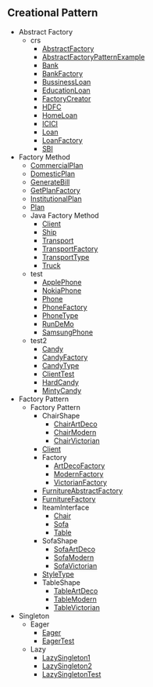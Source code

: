 
## Creational Pattern
  * Abstract Factory
    * crs
      * [AbstractFactory](https://github.com/hoangtien2k3qx1/Java-Design-Patterns/blob/main/Creational_Pattern/Abstract_Factory/crs/AbstractFactory.java)
      * [AbstractFactoryPatternExample](https://github.com/hoangtien2k3qx1/Java-Design-Patterns/blob/main/Creational_Pattern/Abstract_Factory/crs/AbstractFactoryPatternExample.java)
      * [Bank](https://github.com/hoangtien2k3qx1/Java-Design-Patterns/blob/main/Creational_Pattern/Abstract_Factory/crs/Bank.java)
      * [BankFactory](https://github.com/hoangtien2k3qx1/Java-Design-Patterns/blob/main/Creational_Pattern/Abstract_Factory/crs/BankFactory.java)
      * [BussinessLoan](https://github.com/hoangtien2k3qx1/Java-Design-Patterns/blob/main/Creational_Pattern/Abstract_Factory/crs/BussinessLoan.java)
      * [EducationLoan](https://github.com/hoangtien2k3qx1/Java-Design-Patterns/blob/main/Creational_Pattern/Abstract_Factory/crs/EducationLoan.java)
      * [FactoryCreator](https://github.com/hoangtien2k3qx1/Java-Design-Patterns/blob/main/Creational_Pattern/Abstract_Factory/crs/FactoryCreator.java)
      * [HDFC](https://github.com/hoangtien2k3qx1/Java-Design-Patterns/blob/main/Creational_Pattern/Abstract_Factory/crs/HDFC.java)
      * [HomeLoan](https://github.com/hoangtien2k3qx1/Java-Design-Patterns/blob/main/Creational_Pattern/Abstract_Factory/crs/HomeLoan.java)
      * [ICICI](https://github.com/hoangtien2k3qx1/Java-Design-Patterns/blob/main/Creational_Pattern/Abstract_Factory/crs/ICICI.java)
      * [Loan](https://github.com/hoangtien2k3qx1/Java-Design-Patterns/blob/main/Creational_Pattern/Abstract_Factory/crs/Loan.java)
      * [LoanFactory](https://github.com/hoangtien2k3qx1/Java-Design-Patterns/blob/main/Creational_Pattern/Abstract_Factory/crs/LoanFactory.java)
      * [SBI](https://github.com/hoangtien2k3qx1/Java-Design-Patterns/blob/main/Creational_Pattern/Abstract_Factory/crs/SBI.java)
  * Factory Method
      * [CommercialPlan](https://github.com/hoangtien2k3qx1/Java-Design-Patterns/blob/main/Creational_Pattern/Factory_Method/crs/CommercialPlan.java)
      * [DomesticPlan](https://github.com/hoangtien2k3qx1/Java-Design-Patterns/blob/main/Creational_Pattern/Factory_Method/crs/DomesticPlan.java)
      * [GenerateBill](https://github.com/hoangtien2k3qx1/Java-Design-Patterns/blob/main/Creational_Pattern/Factory_Method/crs/GenerateBill.java)
      * [GetPlanFactory](https://github.com/hoangtien2k3qx1/Java-Design-Patterns/blob/main/Creational_Pattern/Factory_Method/crs/GetPlanFactory.java)
      * [InstitutionalPlan](https://github.com/hoangtien2k3qx1/Java-Design-Patterns/blob/main/Creational_Pattern/Factory_Method/crs/InstitutionalPlan.java)
      * [Plan](https://github.com/hoangtien2k3qx1/Java-Design-Patterns/blob/main/Creational_Pattern/Factory_Method/crs/Plan.java)
    * Java Factory Method
      * [Client](https://github.com/hoangtien2k3qx1/Java-Design-Patterns/blob/main/Creational_Pattern/Factory_Method/Java_Factory_Method/Client.java)
      * [Ship](https://github.com/hoangtien2k3qx1/Java-Design-Patterns/blob/main/Creational_Pattern/Factory_Method/Java_Factory_Method/Ship.java)
      * [Transport](https://github.com/hoangtien2k3qx1/Java-Design-Patterns/blob/main/Creational_Pattern/Factory_Method/Java_Factory_Method/Transport.java)
      * [TransportFactory](https://github.com/hoangtien2k3qx1/Java-Design-Patterns/blob/main/Creational_Pattern/Factory_Method/Java_Factory_Method/TransportFactory.java)
      * [TransportType](https://github.com/hoangtien2k3qx1/Java-Design-Patterns/blob/main/Creational_Pattern/Factory_Method/Java_Factory_Method/TransportType.java)
      * [Truck](https://github.com/hoangtien2k3qx1/Java-Design-Patterns/blob/main/Creational_Pattern/Factory_Method/Java_Factory_Method/Truck.java)
    * test
      * [ApplePhone](https://github.com/hoangtien2k3qx1/Java-Design-Patterns/blob/main/Creational_Pattern/Factory_Method/test/ApplePhone.java)
      * [NokiaPhone](https://github.com/hoangtien2k3qx1/Java-Design-Patterns/blob/main/Creational_Pattern/Factory_Method/test/NokiaPhone.java)
      * [Phone](https://github.com/hoangtien2k3qx1/Java-Design-Patterns/blob/main/Creational_Pattern/Factory_Method/test/Phone.java)
      * [PhoneFactory](https://github.com/hoangtien2k3qx1/Java-Design-Patterns/blob/main/Creational_Pattern/Factory_Method/test/PhoneFactory.java)
      * [PhoneType](https://github.com/hoangtien2k3qx1/Java-Design-Patterns/blob/main/Creational_Pattern/Factory_Method/test/PhoneType.java)
      * [RunDeMo](https://github.com/hoangtien2k3qx1/Java-Design-Patterns/blob/main/Creational_Pattern/Factory_Method/test/RunDeMo.java)
      * [SamsungPhone](https://github.com/hoangtien2k3qx1/Java-Design-Patterns/blob/main/Creational_Pattern/Factory_Method/test/SamsungPhone.java)
    * test2
      * [Candy](https://github.com/hoangtien2k3qx1/Java-Design-Patterns/blob/main/Creational_Pattern/Factory_Method/test2/Candy.java)
      * [CandyFactory](https://github.com/hoangtien2k3qx1/Java-Design-Patterns/blob/main/Creational_Pattern/Factory_Method/test2/CandyFactory.java)
      * [CandyType](https://github.com/hoangtien2k3qx1/Java-Design-Patterns/blob/main/Creational_Pattern/Factory_Method/test2/CandyType.java)
      * [ClientTest](https://github.com/hoangtien2k3qx1/Java-Design-Patterns/blob/main/Creational_Pattern/Factory_Method/test2/ClientTest.java)
      * [HardCandy](https://github.com/hoangtien2k3qx1/Java-Design-Patterns/blob/main/Creational_Pattern/Factory_Method/test2/HardCandy.java)
      * [MintyCandy](https://github.com/hoangtien2k3qx1/Java-Design-Patterns/blob/main/Creational_Pattern/Factory_Method/test2/MintyCandy.java)
  * Factory Pattern
    * Factory Pattern
      * ChairShape
        * [ChairArtDeco](https://github.com/hoangtien2k3qx1/Java-Design-Patterns/blob/main/Creational_Pattern/Factory_Pattern/Factory_Pattern/ChairShape/ChairArtDeco.java)
        * [ChairModern](https://github.com/hoangtien2k3qx1/Java-Design-Patterns/blob/main/Creational_Pattern/Factory_Pattern/Factory_Pattern/ChairShape/ChairModern.java)
        * [ChairVictorian](https://github.com/hoangtien2k3qx1/Java-Design-Patterns/blob/main/Creational_Pattern/Factory_Pattern/Factory_Pattern/ChairShape/ChairVictorian.java)
      * [Client](https://github.com/hoangtien2k3qx1/Java-Design-Patterns/blob/main/Creational_Pattern/Factory_Pattern/Factory_Pattern/Client.java)
      * Factory
        * [ArtDecoFactory](https://github.com/hoangtien2k3qx1/Java-Design-Patterns/blob/main/Creational_Pattern/Factory_Pattern/Factory_Pattern/Factory/ArtDecoFactory.java)
        * [ModernFactory](https://github.com/hoangtien2k3qx1/Java-Design-Patterns/blob/main/Creational_Pattern/Factory_Pattern/Factory_Pattern/Factory/ModernFactory.java)
        * [VictorianFactory](https://github.com/hoangtien2k3qx1/Java-Design-Patterns/blob/main/Creational_Pattern/Factory_Pattern/Factory_Pattern/Factory/VictorianFactory.java)
      * [FurnitureAbstractFactory](https://github.com/hoangtien2k3qx1/Java-Design-Patterns/blob/main/Creational_Pattern/Factory_Pattern/Factory_Pattern/FurnitureAbstractFactory.java)
      * [FurnitureFactory](https://github.com/hoangtien2k3qx1/Java-Design-Patterns/blob/main/Creational_Pattern/Factory_Pattern/Factory_Pattern/FurnitureFactory.java)
      * IteamInterface
        * [Chair](https://github.com/hoangtien2k3qx1/Java-Design-Patterns/blob/main/Creational_Pattern/Factory_Pattern/Factory_Pattern/IteamInterface/Chair.java)
        * [Sofa](https://github.com/hoangtien2k3qx1/Java-Design-Patterns/blob/main/Creational_Pattern/Factory_Pattern/Factory_Pattern/IteamInterface/Sofa.java)
        * [Table](https://github.com/hoangtien2k3qx1/Java-Design-Patterns/blob/main/Creational_Pattern/Factory_Pattern/Factory_Pattern/IteamInterface/Table.java)
      * SofaShape
        * [SofaArtDeco](https://github.com/hoangtien2k3qx1/Java-Design-Patterns/blob/main/Creational_Pattern/Factory_Pattern/Factory_Pattern/SofaShape/SofaArtDeco.java)
        * [SofaModern](https://github.com/hoangtien2k3qx1/Java-Design-Patterns/blob/main/Creational_Pattern/Factory_Pattern/Factory_Pattern/SofaShape/SofaModern.java)
        * [SofaVictorian](https://github.com/hoangtien2k3qx1/Java-Design-Patterns/blob/main/Creational_Pattern/Factory_Pattern/Factory_Pattern/SofaShape/SofaVictorian.java)
      * [StyleType](https://github.com/hoangtien2k3qx1/Java-Design-Patterns/blob/main/Creational_Pattern/Factory_Pattern/Factory_Pattern/StyleType.java)
      * TableShape
        * [TableArtDeco](https://github.com/hoangtien2k3qx1/Java-Design-Patterns/blob/main/Creational_Pattern/Factory_Pattern/Factory_Pattern/TableShape/TableArtDeco.java)
        * [TableModern](https://github.com/hoangtien2k3qx1/Java-Design-Patterns/blob/main/Creational_Pattern/Factory_Pattern/Factory_Pattern/TableShape/TableModern.java)
        * [TableVictorian](https://github.com/hoangtien2k3qx1/Java-Design-Patterns/blob/main/Creational_Pattern/Factory_Pattern/Factory_Pattern/TableShape/TableVictorian.java)
  * Singleton
    * Eager
      * [Eager](https://github.com/hoangtien2k3qx1/Java-Design-Patterns/blob/main/Creational_Pattern/Singleton/Eager/Eager.java)
      * [EagerTest](https://github.com/hoangtien2k3qx1/Java-Design-Patterns/blob/main/Creational_Pattern/Singleton/Eager/EagerTest.java)
    * Lazy
      * [LazySingleton1](https://github.com/hoangtien2k3qx1/Java-Design-Patterns/blob/main/Creational_Pattern/Singleton/Lazy/LazySingleton1.java)
      * [LazySingleton2](https://github.com/hoangtien2k3qx1/Java-Design-Patterns/blob/main/Creational_Pattern/Singleton/Lazy/LazySingleton2.java)
      * [LazySingletonTest](https://github.com/hoangtien2k3qx1/Java-Design-Patterns/blob/main/Creational_Pattern/Singleton/Lazy/LazySingletonTest.java)
